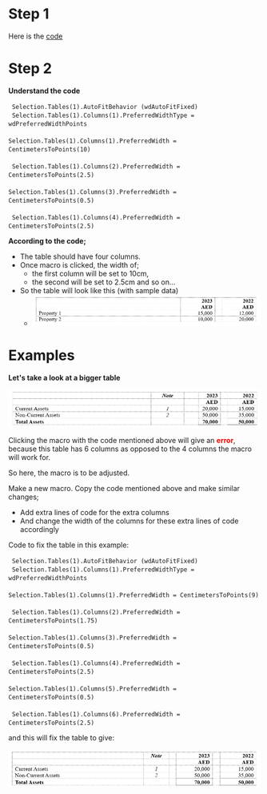 # Step 1

Here is the [code](TableAlignMacro.txt)

# Step 2

**Understand the code**

<code> Selection.Tables(1).AutoFitBehavior (wdAutoFitFixed) </code> <br>
<code> Selection.Tables(1).Columns(1).PreferredWidthType = wdPreferredWidthPoints </code> <br>
<code> Selection.Tables(1).Columns(1).PreferredWidth = CentimetersToPoints(10) </code> <br>
<code> Selection.Tables(1).Columns(2).PreferredWidth = CentimetersToPoints(2.5) </code> <br>
<code> Selection.Tables(1).Columns(3).PreferredWidth = CentimetersToPoints(0.5) </code> <br>
<code> Selection.Tables(1).Columns(4).PreferredWidth = CentimetersToPoints(2.5) </code> <br>

**According to the code;**

- The table should have four columns.
- Once macro is clicked, the width of;
	- the first column will be set to 10cm, 
	- the second will be set to 2.5cm and so on...
- So the table will look like this (with sample data)
	- ![](x.%20assets/fig1.png)

# Examples

**Let's take a look at a bigger table**

![](x.%20assets/fig2.png)

Clicking the macro with the code mentioned above will give an <font color=red><b>error</b></font>, because this table has 6 columns as opposed to the 4 columns the macro will work for.

So here, the macro is to be adjusted.

Make a new macro. Copy the code mentioned above and make similar changes;

- Add extra lines of code for the extra columns
- And change the width of the columns for these extra lines of code accordingly

Code to fix the table in this example:

<code> Selection.Tables(1).AutoFitBehavior (wdAutoFitFixed) </code> <br>
<code> Selection.Tables(1).Columns(1).PreferredWidthType = wdPreferredWidthPoints </code> <br>
<code> Selection.Tables(1).Columns(1).PreferredWidth = CentimetersToPoints(9) </code> <br>
<code> Selection.Tables(1).Columns(2).PreferredWidth = CentimetersToPoints(1.75) </code> <br>
<code> Selection.Tables(1).Columns(3).PreferredWidth = CentimetersToPoints(0.5) </code> <br>
<code> Selection.Tables(1).Columns(4).PreferredWidth = CentimetersToPoints(2.5) </code> <br>
<code> Selection.Tables(1).Columns(5).PreferredWidth = CentimetersToPoints(0.5) </code> <br>
<code> Selection.Tables(1).Columns(6).PreferredWidth = CentimetersToPoints(2.5) </code>

and this will fix the table to give:

![](x.%20assets/fig3.png)

